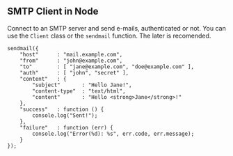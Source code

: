 ## SMTP Client in Node

Connect to an SMTP server and send e-mails, authenticated or not. You can use the `Client` class
or the `sendmail` function. The later is recomended.

    sendmail({
    	"host"		: "mail.example.com",
    	"from"		: "john@example.com",
    	"to"		: [ "jane@example.com", "doe@example.com" ],
    	"auth"		: [ "john", "secret" ],
    	"content"	: {
    		"subject"		: "Hello Jane!",
    		"content-type"	: "text/html",
    		"content"		: "Hello <strong>Jane</strong>!"
    	},
    	"success"	: function () {
    		console.log("Sent!");
    	},
    	"failure"	: function (err) {
    		console.log("Error(%d): %s", err.code, err.message);
    	}
    });
